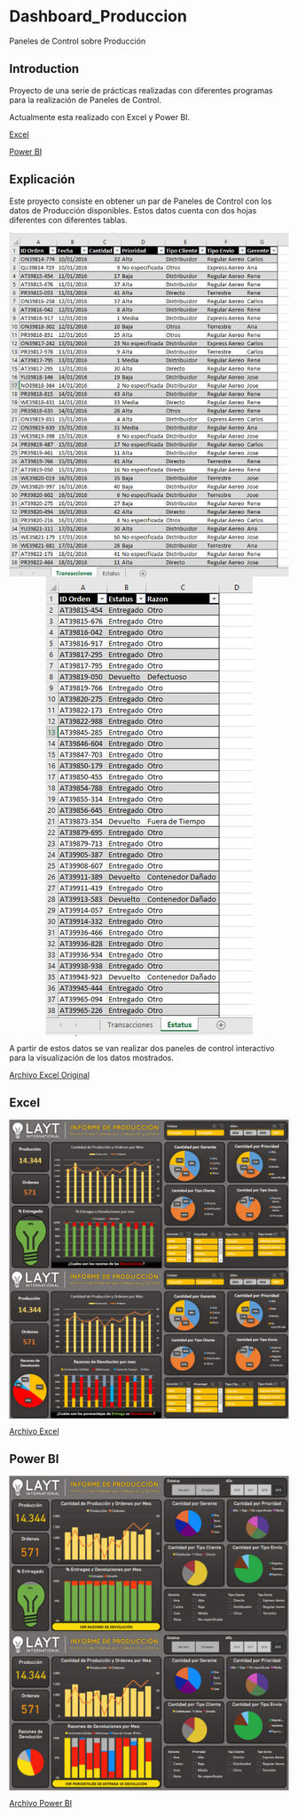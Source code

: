 # Dashboard_Produccion
Paneles de Control sobre Producción

## Introduction
Proyecto de una serie de prácticas realizadas con diferentes programas para la realización de Paneles de Control.

Actualmente esta realizado con Excel y Power BI.

[Excel](https://github.com/ntr94/Dashboard_Produccion/blob/main/README.md#excel)

[Power BI](https://github.com/ntr94/Dashboard_Produccion/blob/main/README.md#power-bi)

## Explicación
Este proyecto consiste en obtener un par de Paneles de Control con los datos de Producción disponibles. Estos datos cuenta con dos hojas diferentes con diferentes tablas. 

<img src="Produccion_1.PNG" style="display: block; margin: auto;">

<img src="Produccion_2.PNG" style="display: block; margin: auto;">

A partir de estos datos se van realizar dos paneles de control interactivo para la visualización de los datos mostrados.

[Archivo Excel Original](https://github.com/ntr94/Dashboard_Produccion/blob/main/Produccion.xlsx)

## Excel

<img src="Excel/Informe_Produccion_Excel-1.PNG" style="display: block; margin: auto;">

<img src="Excel/Informe_Produccion_Excel-2.PNG" style="display: block; margin: auto;">

[Archivo Excel](https://github.com/ntr94/Dashboard_Produccion/blob/main/Excel/Informe_Produccion_Excel.xlsx)

## Power BI

<img src="Power BI/Informe_Produccion_PowerBI-1.PNG" style="display: block; margin: auto;">

<img src="Power BI/Informe_Produccion_PowerBI-2.PNG" style="display: block; margin: auto;">

[Archivo Power BI](https://github.com/ntr94/Dashboard_Produccion/blob/main/Power%20BI/Informe_Produccion_PowerBI.pbix)

